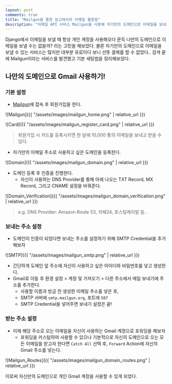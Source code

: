 ```yaml
---
layout: post
comments: true
title: "Mailgun을 통한 장고에서의 이메일 활용법"
description: "이메일 API 서비스 Mailgun을 사용해 자기만의 도메인으로 이메일을 보내보자"
---
```


Django에서 이메일을 보낼 때 항상 개인 계정을 사용해오다 문득 나만의 도메인으로 이메일을 보낼 수는 없을까? 라는 고민을 해보았다. 물론 자기만의 도메인으로 이메일을 보낼 수 있는 서비스는 많지만 대부분 유료이다 보니 선뜻 결제를 할 수 없었다.. 검색 끝에 Mailgun이라는 서비스를 발견했고 기본 세팅법을 정리해보았다.



## 나만의 도메인으로 Gmail 사용하기!

### 기본 설정

* [Mailgun](https://www.mailgun.com/)에 접속 후 회원가입을 한다.

![Mailgun]({{ "/assets/images/mailgun_home.png" | relative_url }})

![Card]({{ "/assets/images/mailgun_register_card.png" | relative_url }})

> 회원가입 시 카드를 등록시키면 한 달에 10,000 통의 이메일을 보내고 받을 수 있다.

- 자기만의 이메일 주소로 사용하고 싶은 도메인을 등록한다.

![Domain]({{ "/assets/images/mailgun_domain.png" | relative_url }})

- 도메인 등록 후 인증을 진행한다.
  - 자신이 사용하는 DNS Provider를 통해 아래 나오는 TXT Record, MX Record, 그리고 CNAME 설정을 바꿔준다.

![Domain_Verification]({{ "/assets/images/mailgun_domain_verification.png" | relative_url }})

> e.g. DNS Provider: Amazon Route 53, 카페24, 호스팅케이알 등..

### 보내는 주소 설정

- 도메인이 인증이 되었다면 보내는 주소를 설정하기 위해 SMTP Credential을 추가해보자

![SMTP]({{ "/assets/images/mailgun_smtp.png" | relative_url }})

- 간단하게 도메인 앞 주소에 자신이 사용하고 싶은 아이디와 비밀번호를 넣고 생성한다.
- Gmail로 이동 후 환경 설정 > 계정 및 가져오기 > 다른 주소에서 메일 보내기에 주소를 추가한다.
  - 사용할 이름과 방금 전 생성한 이메일 주소를 넣은 후,
  - SMTP 서버에 `smtp.mailgun.org`, 포트에 `587`
  - SMTP Credential을 넣어주면 보내기 설정은 끝!

### 받는 주소 설정

- 이제 해당 주소로 오는 이메일을 자신이 사용하는 Gmail 계정으로 포워딩을 해보자
  - 포워딩을 커스텀하여 사용할 수 있으나 기본적으로 자신의 도메인으로 오는 모든 이메일을 받고자 한다면 `Catch All` 선택 후, `Forward` Action에 자신의 Gmail 주소를 넣는다.

![Mailgun_Routes]({{ "/assets/images/mailgun_domain_routes.png" | relative_url }})



이로써 자신만의 도메인으로 개인 Gmail 계정을 사용할 수 있게 되었다.
